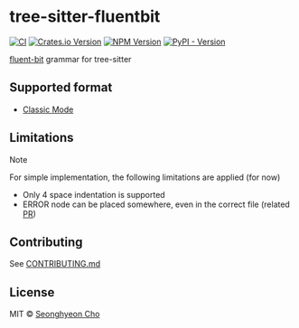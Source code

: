 # tree-sitter-fluentbit

[![CI](https://github.com/sh-cho/tree-sitter-fluentbit/actions/workflows/ci.yaml/badge.svg?branch=main)](https://github.com/sh-cho/tree-sitter-fluentbit/actions/workflows/ci.yaml)
[![Crates.io Version](https://img.shields.io/crates/v/tree-sitter-fluentbit?logo=rust)](https://crates.io/crates/tree-sitter-fluentbit)
[![NPM Version](https://img.shields.io/npm/v/tree-sitter-fluentbit?logo=npm&logoColor=white)](https://www.npmjs.com/package/tree-sitter-fluentbit)
[![PyPI - Version](https://img.shields.io/pypi/v/tree-sitter-fluentbit?logo=pypi&logoColor=white)](https://pypi.org/project/tree-sitter-fluentbit/)

[fluent-bit](https://github.com/fluent/fluent-bit/) grammar for tree-sitter

## Supported format
- [Classic Mode](https://docs.fluentbit.io/manual/administration/configuring-fluent-bit/classic-mode)

## Limitations
> [!NOTE]
> For simple implementation, the following limitations are applied (for now)

- Only 4 space indentation is supported
- ERROR node can be placed somewhere, even in the correct file (related [PR](https://github.com/sh-cho/tree-sitter-fluentbit/pull/20))

## Contributing
See [CONTRIBUTING.md](./CONTRIBUTING.md)

## License
MIT © [Seonghyeon Cho](https://github.com/sh-cho)
